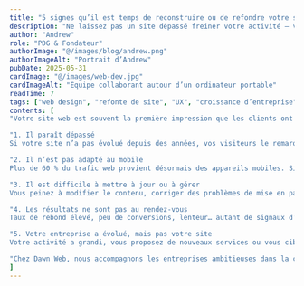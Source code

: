 ```yaml
---
title: "5 signes qu’il est temps de reconstruire ou de refondre votre site web"
description: "Ne laissez pas un site dépassé freiner votre activité — voici les principaux signes qu’il est temps de repartir sur de bonnes bases."
author: "Andrew"
role: "PDG & Fondateur"
authorImage: "@/images/blog/andrew.png"
authorImageAlt: "Portrait d’Andrew"
pubDate: 2025-05-31
cardImage: "@/images/web-dev.jpg"
cardImageAlt: "Équipe collaborant autour d’un ordinateur portable"
readTime: 7
tags: ["web design", "refonte de site", "UX", "croissance d’entreprise"]
contents: [
"Votre site web est souvent la première impression que les clients ont de votre marque. Mais s’il est dépassé ou peu performant, il risque de vous desservir. Chez Dawn Web, nous savons qu’une refonte stratégique peut relancer la présence en ligne d’une entreprise et générer des résultats concrets.",

"1. Il paraît dépassé
Si votre site n’a pas évolué depuis des années, vos visiteurs le remarqueront. Les tendances du web changent vite : ce qui était moderne en 2018 peut sembler obsolète aujourd’hui. Une interface soignée et actuelle inspire confiance et incite à rester.",

"2. Il n’est pas adapté au mobile
Plus de 60 % du trafic web provient désormais des appareils mobiles. Si votre site ne s’adapte pas aux smartphones et tablettes, vous perdez des clients potentiels dès le départ.",

"3. Il est difficile à mettre à jour ou à gérer
Vous peinez à modifier le contenu, corriger des problèmes de mise en page ou ajouter des fonctionnalités ? Un CMS moderne et une structure modulaire facilitent les changements — une priorité dans toutes nos réalisations chez Dawn Web.",

"4. Les résultats ne sont pas au rendez-vous
Taux de rebond élevé, peu de conversions, lenteur… autant de signaux d’alerte. Une refonte ne concerne pas que l’apparence : elle vise aussi à améliorer la performance de votre site pour atteindre vos objectifs.",

"5. Votre entreprise a évolué, mais pas votre site
Votre activité a grandi, vous proposez de nouveaux services ou vous ciblez un autre public ? Si votre site ne reflète plus qui vous êtes ou ce que vous offrez, il est temps d’aligner votre présence digitale sur votre vision actuelle.",

"Chez Dawn Web, nous accompagnons les entreprises ambitieuses dans la création de sites à la hauteur de leurs objectifs. Qu’il s’agisse d’une refonte complète ou d’une mise à jour stratégique, nous veillons à ce que votre site soit un atout, et non un frein."
]
---
```

